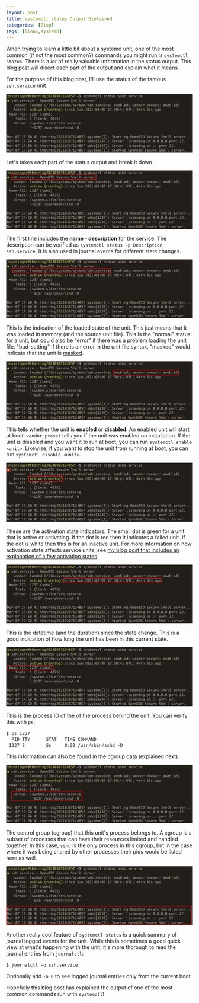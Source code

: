 ```yaml
---
layout: post
title: systemctl status Output Explained
categories: [Blog]
tags: [linux,systemd]
---
```


When trying to learn a little bit about a systemd unit, one of the most common (if not the most common?) commands you might run is `systemctl status`. There is a *lot* of really valuable information in the status output. This blog post will disect each part of the output and explain what it means.

For the purpose of this blog post, I'll use the status of the famous `ssh.service` unit:

![ssh.service status output](../images/systemctl-status-output1.png)

Let's takes each part of the status output and break it down.

![ssh.service status description](../images/systemctl-status-output2.png)

The first line includes the **name - description** for the service. The description can be verified as `systemctl status -p Description ssh.service`. It is also used in journal events for different state changes.

![ssh.service status loaded](../images/systemctl-status-output3.png)

This is the indication of the loaded state of the unit. This just means that it was loaded in memory (and the source unit file). This is the "normal" status for a unit, but could also be "error" if there was a problem loading the unit file. "bad-setting" if there is an error in the unit file syntax. "masked" would indicate that the unit is [masked](https://fedoramagazine.org/systemd-masking-units/).

![ssh.service status enabled](../images/systemctl-status-output4.png)

This tells whether the unit is **enabled** or **disabled**. An enabled unit will start at boot. `vendor preset` tells you if the unit was enabled on installation. If the unit is disabled and you want it to run at boot, you can run `systemctl enable <unit>`. Likewise, if you want to stop the unit from running at boot, you can run `systemctl disable <unit>`.

![ssh.service status active](../images/systemctl-status-output5.png)

These are the activation state indicators. The small dot is green for a unit that is active or activating. If the dot is red then it indicates a failed unit. If the dot is white then this is for an inactive unit. For more information on how activation state affects service units, see [my blog post that includes an explanation of a few activation states](https://trstringer.com/simple-vs-oneshot-systemd-service/#activation-states).

![ssh.service status datetime](../images/systemctl-status-output6.png)

This is the datetime (and the duration) since the state change. This is a good indication of how long the unit has been in this current state.

![ssh.service status pid](../images/systemctl-status-output7.png)

This is the process ID of the of the process behind the unit. You can verify this with `ps`:

```
$ ps 1237
  PID TTY      STAT   TIME COMMAND
 1237 ?        Ss     0:00 /usr/sbin/sshd -D
```

This information can also be found in the cgroup data (explained next).

![ssh.service status cgroup](../images/systemctl-status-output8.png)

The control group (cgroup) that this unit's process belongs to. A cgroup is a subset of processes that can have their resources limited and handled together. In this case, `sshd` is the only process in this cgroup, but in the case where it was being shared by other processes their pids would be listed here as well.

![ssh.service status journal](../images/systemctl-status-output9.png)

Another really cool feature of `systemctl status` is a quick summary of journal logged events for the unit. While this is sometimes a good quick view at what's happening with the unit, it's more thorough to read the journal entries from `journalctl`:

```
$ journalctl -u ssh.service
```

Optionally add `-b 0` to see logged journal entries only from the current boot.

Hopefully this blog post has explained the output of one of the most common commands run with `systemctl`!
